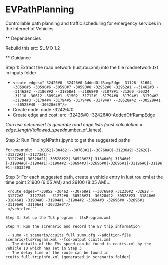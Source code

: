 # EVPathPlanning
Controllable path planning and traffic scheduling for emergency services in the Internet of Vehicles

** Dependencies

Rebuild this src: SUMO 1.2 

** Guidance

Step 1: Extract the road network (lust.rou.xml) into the file roadnetwork.txt in inputs folder
 - ```<route edges="-32426#0 -32426#0-AddedOffRampEdge -31128 -31604 -30590#5 -30590#6 -30590#7 -30590#8 -32952#0 -32952#1 --31462#3 --31462#2 --31868#2 --31868#1 --31868#0 -31078#1 -31260 -30324 -31110 -30612 -30994#1 -31502 -31712#1 -31794#0 -31794#1 -31794#2 -31794#3 -31794#4 -31794#5 -31794#6 -31794#7 --30528#42 --30528#41 --30528#40 --30528#39"/>```
 - Create node: node -32426#0
 - Create edge and cost: arc -32426#0 -32426#0-AddedOffRampEdge
 
 *Can use netconvert to generate road edge lists (cost calculation = edge_length/(allowed_speed*number_of_lanes).

Step 2: Run FindingNPaths.jpynb to get the suggested paths

 For example:
    ```  -30852|-30462|--30768#1|--30768#0|-31230#2|-32628|--31272#2|--31272#1|--31272#0|-30528#21|-30528#22|-30528#23|-31846#0|-31846#1 |-31904#0|-31904#1|-31904#2|-30694#3|-32696#0|-32696#1|-31196#0|-31196#1|-30332#0```


Step 3: For each suggested path, create a vehicle entry in lust.rou.xml at the time point 21900 (6:05 AM) and 29100 (8:05 AM)...
       
   ```<vehicle id="ccu202011281" type="police" depart="21900.00" departPos="87.40" departSpeed="20.00" arrivalPos="40.86">
    <route edges="-30852 -30462 --30768#1 --30768#0 -31230#2 -32628 --31272#2 --31272#1 --31272#0 -30528#21 -30528#22 -30528#23 -31846#0 -31846#1 -31904#0 -31904#1 -31904#2 -30694#3 -32696#0 -32696#1 -31196#0 -31196#1 -30332#0"/>
    </vehicle>```
		
Step 3: Set up the TLS program : tlsProgram.xml

Step 4: Run the screnario and record the EV trip information
     
	- sumo -c scenario/ccuits_full.sumo.cfg --addition-file scenario/tlsProgram.xml --fcd-output ccuits.xml
	- The details of the EVs speed can be found in ccuits.xml by the vehicle ID which has set in Step 3 
	- The delay time of the route can be found in ccuits_full.tripinfo.xml (generated in screnario folder)

	
   	 
